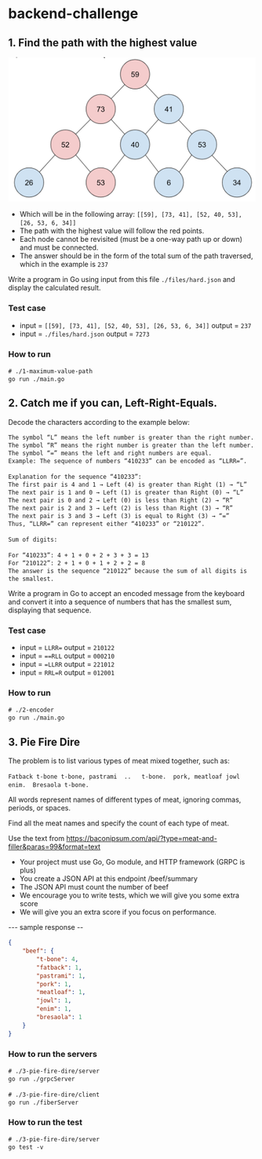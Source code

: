 # backend-challenge

## 1. Find the path with the highest value

![Figure 1-1](files/max-path.png)

- Which will be in the following array: `[[59], [73, 41], [52, 40, 53], [26, 53, 6, 34]]`
- The path with the highest value will follow the red points.
- Each node cannot be revisited (must be a one-way path up or down) and must be connected.
- The answer should be in the form of the total sum of the path traversed, which in the example is `237`

Write a program in Go using input from this file `./files/hard.json` and display the calculated result.

### Test case

- input = `[[59], [73, 41], [52, 40, 53], [26, 53, 6, 34]]` output = `237`
- input = `./files/hard.json` output = `7273`

### How to run
```
# ./1-maximum-value-path
go run ./main.go
```

## 2. Catch me if you can, Left-Right-Equals.

Decode the characters according to the example below:

```
The symbol “L” means the left number is greater than the right number.
The symbol “R” means the right number is greater than the left number.
The symbol “=” means the left and right numbers are equal.
Example: The sequence of numbers “410233” can be encoded as “LLRR=”.

Explanation for the sequence “410233”:
The first pair is 4 and 1 → Left (4) is greater than Right (1) → “L”
The next pair is 1 and 0 → Left (1) is greater than Right (0) → “L”
The next pair is 0 and 2 → Left (0) is less than Right (2) → “R”
The next pair is 2 and 3 → Left (2) is less than Right (3) → “R”
The next pair is 3 and 3 → Left (3) is equal to Right (3) → “=”
Thus, “LLRR=” can represent either “410233” or “210122”.

Sum of digits:

For “410233”: 4 + 1 + 0 + 2 + 3 + 3 = 13
For “210122”: 2 + 1 + 0 + 1 + 2 + 2 = 8
The answer is the sequence “210122” because the sum of all digits is the smallest.
```

Write a program in Go to accept an encoded message from the keyboard and convert it into a sequence of numbers that has the smallest sum, displaying that sequence.

### Test case

- input = `LLRR=` output = `210122`
- input = `==RLL` output = `000210`
- input = `=LLRR` output = `221012`
- input = `RRL=R` output = `012001`

### How to run
```
# ./2-encoder
go run ./main.go
```

## 3. Pie Fire Dire  

The problem is to list various types of meat mixed together, such as:

```Fatback t-bone t-bone, pastrami  ..   t-bone.  pork, meatloaf jowl enim.  Bresaola t-bone.```

All words represent names of different types of meat, ignoring commas, periods, or spaces.

Find all the meat names and specify the count of each type of meat.

Use the text from <https://baconipsum.com/api/?type=meat-and-filler&paras=99&format=text>

- Your project must use Go, Go module, and HTTP framework (GRPC is plus)
- You create a JSON API at this endpoint /beef/summary
- The JSON API must count the number of beef
- We encourage you to write tests, which we will give you some extra score
- We will give you an extra score if you focus on performance.

--- sample response --

```json
{
    "beef": {
        "t-bone": 4,
        "fatback": 1,
        "pastrami": 1,
        "pork": 1,
        "meatloaf": 1,
        "jowl": 1,
        "enim": 1,
        "bresaola": 1
    }
}
```

### How to run the servers
```
# ./3-pie-fire-dire/server
go run ./grpcServer

# ./3-pie-fire-dire/client
go run ./fiberServer
```

### How to run the test
```
# ./3-pie-fire-dire/server
go test -v
```
